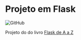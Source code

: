 # Projeto em Flask

![GitHub](https://img.shields.io/github/license/Carmo-sousa/livro-flask)

Projeto do do livro [Flask de A a Z](https://www.casadocodigo.com.br/products/livro-flask-a-z?_pos=2&_sid=df5bec62a&_ss=r)
